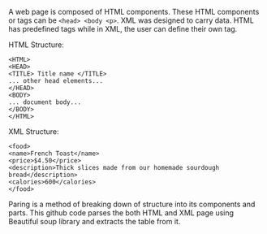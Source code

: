 A web page is composed of HTML components. These HTML components or tags can be ```<head> <body <p>```. XML was designed to carry data. HTML has predefined tags while in XML, the user can define their own tag.
  
  
HTML Structure:
```
<HTML>
<HEAD>
<TITLE> Title name </TITLE>
... other head elements...
</HEAD>
<BODY>
... document body...
</BODY>
</HTML>
```

XML Structure:
```
<food>
<name>French Toast</name>
<price>$4.50</price>
<description>Thick slices made from our homemade sourdough bread</description>
<calories>600</calories>
</food>
```
Paring is a method of breaking down of structure into its components and parts. This github code parses the both HTML and XML page using Beautiful soup library and extracts the table from it.
